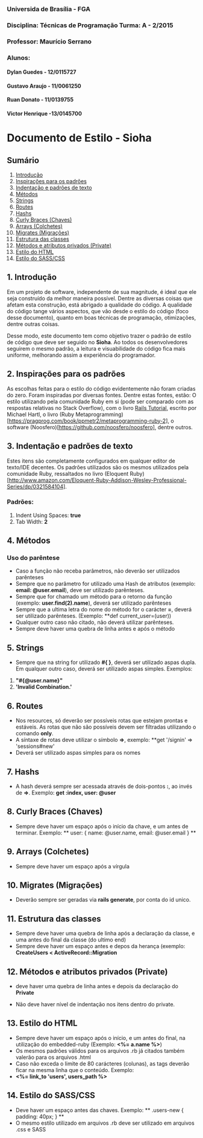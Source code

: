 ### Universida de Brasília - FGA
### Disciplina: Técnicas de Programação Turma: A - 2/2015
### Professor: Maurício Serrano
### Alunos: 
#### Dylan Guedes - 12/0115727
#### Gustavo Araujo - 11/0061250
#### Ruan Donato - 11/0139755
#### Victor Henrique -13/0145700




# Documento de Estilo - Sioha

## Sumário
1. [Introdução](https://github.com/SiohaTecProg/sioha/blob/master/code_stylesheet.md#1-introdução)
2. [Inspirações para os padrões](https://github.com/SiohaTecProg/sioha/blob/master/code_stylesheet.md#2-inspirações-para-os-padrões)
3. [Indentação e padrões de texto](https://github.com/SiohaTecProg/sioha/blob/master/code_stylesheet.md#3-indentação-e-padrões-de-texto)
4. [Métodos](https://github.com/SiohaTecProg/sioha/blob/master/code_stylesheet.md#4-métodos)
5. [Strings](https://github.com/SiohaTecProg/sioha/blob/master/code_stylesheet.md#5-strings)
6. [Routes](https://github.com/SiohaTecProg/sioha/blob/master/code_stylesheet.md#6-routes)
7. [Hashs](https://github.com/SiohaTecProg/sioha/blob/master/code_stylesheet.md#7-hashs)
8. [Curly Braces (Chaves)](https://github.com/SiohaTecProg/sioha/blob/master/code_stylesheet.md#8-curly-braces-chaves)
9. [Arrays (Colchetes)](https://github.com/SiohaTecProg/sioha/blob/master/code_stylesheet.md#9-arrays-colchetes)
10. [Migrates (Migrações)](https://github.com/SiohaTecProg/sioha/blob/master/code_stylesheet.md#10-migrates-migrações)
11. [Estrutura das classes](https://github.com/SiohaTecProg/sioha/blob/master/code_stylesheet.md#11-estrutura-das-classes)
12. [Métodos e atributos privados (Private)](https://github.com/SiohaTecProg/sioha/blob/master/code_stylesheet.md#12-métodos-e-atributos-privados-private)
13. [Estilo do HTML](https://github.com/SiohaTecProg/sioha/blob/master/code_stylesheet.md#13-estilo-do-html)
14. [Estilo do SASS/CSS](https://github.com/SiohaTecProg/sioha/blob/master/code_stylesheet.md#14-estilo-do-sasscss)

## 1. Introdução
Em um projeto de software, independente de sua magnitude, é ideal que ele seja construído da melhor maneira possível. Dentre as diversas coisas 
que afetam esta construção, está abrigado a qualidade do código. A qualidade do código tange vários aspectos, que vão desde o estilo do código (foco desse documento),
quanto em boas técnicas de programação, otimizações, dentre outras coisas.

Desse modo, este documento tem como objetivo trazer o padrão de estilo de código que deve ser seguido no **Sioha**. Ao todos os desenvolvedores seguirem o mesmo padrão,
a leitura e visuabilidade do código fica mais uniforme, melhorando assim a experiência do programador.

## 2. Inspirações para os padrões
As escolhas feitas para o estilo do código evidentemente não foram criadas do zero. Foram inspiradas por diversas fontes. Dentre estas fontes, estão:
O estilo utilizando pela comunidade Ruby em si (pode ser comparado com as respostas relativas no Stack Overflow), com o livro [Rails Tutorial](https://www.railstutorial.org/book), escrito por Michael Hartl,
o livro (Ruby Metaprogramming)[https://pragprog.com/book/ppmetr2/metaprogramming-ruby-2], o software (Noosfero)[https://github.com/noosfero/noosfero], dentre outros.

## 3. Indentação e padrões de texto
Estes itens são completamente configurados em qualquer editor de texto/IDE decentes. Os padrões utilizados são os mesmos utilizados pela comunidade Ruby,
ressaltados no livro (Eloquent Ruby)[http://www.amazon.com/Eloquent-Ruby-Addison-Wesley-Professional-Series/dp/0321584104].

### Padrões:
 1. Indent Using Spaces: **true**
 2. Tab Width: **2**
 
## 4. Métodos
### Uso do parêntese
+ Caso a função não receba parâmetros, não deverão ser utilizados parênteses
+ Sempre que no parâmetro for utilizado uma Hash de atributos (exemplo: **email: @user.email**), deve ser utilizado parênteses.
+ Sempre que for chamado um método para o retorno da função (exemplo: **user.find(2).name**), deverá ser utilizado parênteses
+ Sempre que a ultima letra do nome do método for o carácter **=**, deverá ser utilizado parênteses. (Exemplo: **def current_user=(user))
+ Qualquer outro caso não citado, não deverá utilizar parênteses.
+ Sempre deve haver uma quebra de linha antes e após o método

## 5. Strings
+ Sempre que na string for utilizado <b>#{ }</b>, deverá ser utilizado aspas dupla. Em qualquer outro caso, deverá ser utilizado aspas simples. Exemplos:
1. **"#{@user.name}"**
2. **'Invalid Combination.'**

## 6. Routes
+ Nos resources, só deverão ser possíveis rotas que estejam prontas e estáveis. As rotas que não são possíveis devem ser filtradas utilizando o comando **only**.
+ A síntaxe de rotas deve utilizar o símbolo **=>**, exemplo: **get '/signin' => 'sessions#new'
+ Deverá ser utilizado aspas simples para os nomes

## 7. Hashs
+ A hash deverá sempre ser acessada através de dois-pontos **:**, ao invés de **=>**. Exemplo:
**get :index, user: @user**

## 8. Curly Braces (Chaves)
+ Sempre deve haver um espaço após o início da chave, e um antes de terminar. Exemplo:
** user: { name: @user.name, email: @user.email } **

## 9. Arrays (Colchetes)
+ Sempre deve haver um espaço após a vírgula

## 10. Migrates (Migrações)
+ Deverão sempre ser geradas via **rails generate**, por conta do id unico.

## 11. Estrutura das classes
+ Sempre deve haver uma quebra de linha após a declaração da classe, e uma antes do final da classe (do ultimo end)
+ Sempre deve haver um espaço antes e depos da herança (exemplo: **CreateUsers < ActiveRecord::Migration**

## 12. Métodos e atributos privados (Private)
+ deve haver uma quebra de linha antes e depois da declaração do **Private**
* Não deve haver nível de indentação nos itens dentro do private.

## 13. Estilo do HTML
+ Sempre deve haver um espaço após o início, e um antes do final, na utilização do embedded-ruby (Exemplo: **<%= a.name %>**)
+ Os mesmos padrões válidos para os arquivos .rb já citados também valerão para os arquivos .html
+ Caso não exceda o limite de 80 carácteres (colunas), as tags deverão ficar na mesma linha que o conteúdo. Exemplo:
**<li><%= link_to 'users', users_path %></li>**

## 14. Estilo do SASS/CSS
+ Deve haver um espaço antes das chaves. Exemplo:
** .users-new { padding: 40px; } **
+ O mesmo estilo utilizado em arquivos .rb deve ser utilizado em arquivos .css e SASS
